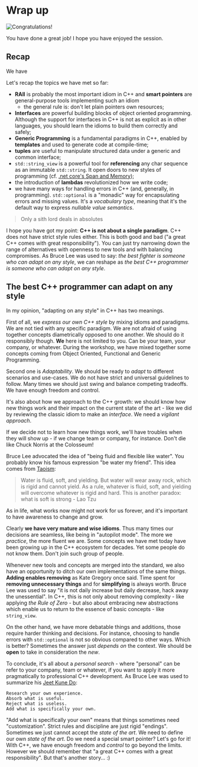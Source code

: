 # Wrap up

![Congratulations!](https://upload.wikimedia.org/wikipedia/it/thumb/4/46/Dicapriogatsby.JPG/1200px-Dicapriogatsby.JPG)

You have done a great job! I hope you have enjoyed the session.

## Recap

We have 

Let's recap the topics we have met so far:

* **RAII** is probably the most important idiom in C++ and **smart pointers** are general-purpose tools implementing such an idiom
   * the general rule is: don't let plain pointers own resources;
* **Interfaces** are powerful building blocks of object oriented programming. Although the support for interfaces in C++ is not as explicit as in other languages, you should learn the idioms to build them correctly and safely;
* **Generic Programming** is a fundamental paradigms in C++, enabled by **templates** and used to generate code at compile-time;
* **tuples** are useful to manipulate structured data under a generic and common interface;
* `std::string_view` is a powerful tool for **referencing** any char sequence as an immutable `std::string`. It open doors to new styles of programming (cf. [.net core's Span and Memory](https://medium.com/@antao.almada/how-to-use-span-t-and-memory-t-c0b126aae652));
* the introduction of **lambdas** revolutionized how we write code; 
* we have many ways for handling errors in C++ (and, generally, in programming). `std::optional` is a "monadic" way for encapsulating errors and missing values. It's a *vocabulary type*, meaning that it's the default way to express *nullable value semantics*.

> Only a sith lord deals in absolutes

I hope you have got my point: **C++ is not about a single paradigm**. C++ does not have strict style rules either. This is both good and bad ("a great C++ comes with great responsibility"). You can just try narrowing down the range of alternatives with openness to new tools and with balancing compromises. As Bruce Lee was used to say: *the best fighter is someone who can adapt on any style*, we can reshape as *the best C++ programmer is someone who can adapt on any style*. 

## The best C++ programmer can adapt on any style

In my opinion, "adapting on any style" in C++ has two meanings. 

First of all, we *express our own C++ style* by mixing idioms and paradigms. We are not tied with any specific paradigm. We are not afraid of using together concepts diametrically opposed to one another. We should do it responsibly though. **We** here is not limited to you. Can be your team, your company, or whatever. During the workshop, we have mixed together some concepts coming from Object Oriented, Functional and Generic Programming.

Second one is *Adaptability*. We should be ready to *adapt* to different scenarios and use-cases. We do not have strict and universal guidelines to follow. Many times we should just swing and balance competing tradeoffs. We have enough freedom and control. 

It's also about how we approach to the C++ growth: we should know how new things work and their impact on the current state of the art - like we did by reviewing the classic idiom to make an *interface*. We need a *vigilant approach*. 

If we decide not to learn how new things work, we'll have troubles when they will show up - if we change team or company, for instance. Don't die like Chuck Norris at the Colosseum!

Bruce Lee advocated the idea of "being fluid and flexible like water". You probably know his famous expression "be water my friend". This idea comes from [Taoism](https://en.wikipedia.org/wiki/Taoism):

> Water is fluid, soft, and yielding. But water will wear away rock, which is rigid and cannot yield. As a rule, whatever is fluid, soft, and yielding will overcome whatever is rigid and hard. This is another paradox: what is soft is strong - Lao Tzu

As in life, what works now might not work for us forever, and it's important to have awareness to change and grow.

Clearly **we have very mature and wise idioms**. Thus many times our decisions are seamless, like being in "autopilot mode". The more we *practice*, the more fluent we are. Some concepts we have met today have been growing up in the C++ ecosystem for decades. Yet some people do not know them. Don't join such group of people.

Whenever new tools and concepts are merged into the standard, we also have an opportunity to ditch our own implementations of the same things. **Adding enables removing** as Kate Gregory once said. Time spent for **removing unnecessary things** and for **simplifying** is always worth. Bruce Lee was used to say "it is not daily increase but daily decrease, hack away the unessential". In C++, this is not only about removing complexity - like applying *the Rule of Zero* - but also about embracing new abstractions which enable us to return to the essence of basic concepts - like `string_view`.

On the other hand, we have more debatable things and additions, those require harder thinking and decisions. For instance, choosing to handle errors with `std::optional` is not so obvious compared to other ways. Which is better? Sometimes the answer just *depends on* the context. We should be **open** to take in consideration the *new*.

To conclude, it's all about a *personal search* - where "personal" can be refer to your company, team or whatever, if you want to apply it more pragmatically to professional C++ development. As Bruce Lee was used to summarize his [Jeet Kune Do](https://en.wikipedia.org/wiki/Jeet_Kune_Do):

```
Research your own experience.
Absorb what is useful.
Reject what is useless.
Add what is specifically your own.
```

"Add what is specifically your own" means that things sometimes need "customization". Strict rules and discipline are just rigid "endings". Sometimes we just cannot accept the *state of the art*. We need to define our own *state of the art*.
Do we need a special smart pointer? Let's go for it! With C++, we have enough freedom and *control* to go beyond the limits. However we should remember that "a great C++ comes with a great responsibility". But that's another story... :)